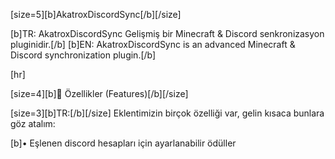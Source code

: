 [size=5][b]AkatroxDiscordSync[/b][/size]

[b]TR: AkatroxDiscordSync Gelişmiş bir Minecraft & Discord senkronizasyon pluginidir.[/b]
[b]EN: AkatroxDiscordSync is an advanced Minecraft & Discord synchronization plugin.[/b]

[hr]

[size=4][b]📌 Özellikler (Features)[/b][/size]

[size=3][b]TR:[/b][/size]
Eklentimizin birçok özelliği var, gelin kısaca bunlara göz atalım:

[b]• Eşlenen discord hesapları için ayarlanabilir ödüller
